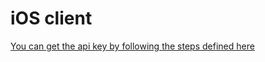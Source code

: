 iOS client
==================

<a href="http://www.chromium.org/developers/how-tos/api-keys">You can get the api key by following the steps defined here</a>


